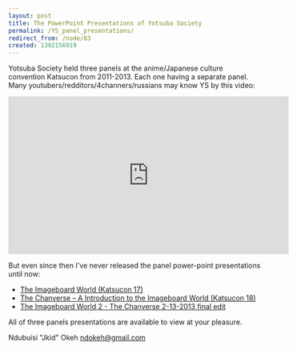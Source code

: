 ```yaml
---
layout: post
title: The PowerPoint Presentations of Yotsuba Society
permalink: /YS_panel_presentations/
redirect_from: /node/83
created: 1392156919
---
```

Yotsuba Society held three panels at the anime/Japanese culture convention Katsucon from 2011-2013. Each one having a separate panel. Many youtubers/redditors/4channers/russians may know YS by this video:

<iframe width="560" height="315" src="http://www.youtube.com/embed/qX9ecYuHMKI" frameborder="0"> </iframe>

But even since then I've never released the panel power-point presentations until now:

* [The Imageboard World (Katsucon 17)](http://www.yotsubasociety.org/powerpoints/The%20Imageboard%20World.pptx)
* [The Chanverse – A Introduction to the Imageboard World (Katsucon 18)](http://www.yotsubasociety.org/powerpoints/The%20Chanverse.ppt)
* [The Imageboard World 2 - The Chanverse 2-13-2013 final edit](http://www.yotsubasociety.org/powerpoints/The%20Imageboard%20World%202%20-%20The%20Chanverse%202-13-2013%20final%20edit.ppt)

All of three panels presentations are available to view at your pleasure.

Ndubuisi "Jkid" Okeh
ndokeh@gmail.com
